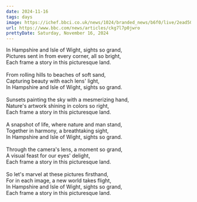 ```yaml
---
date: 2024-11-16
tags: days
image: https://ichef.bbci.co.uk/news/1024/branded_news/b6f0/live/2ead50d0-a292-11ef-b8c0-b996e628df5a.jpg
url: https://www.bbc.com/news/articles/ckg7l7p0jwro
prettyDate: Saturday, November 16, 2024
---
```

In Hampshire and Isle of Wight, sights so grand,<br>Pictures sent in from every corner, all so bright,<br>Each frame a story in this picturesque land.<br><br>From rolling hills to beaches of soft sand,<br>Capturing beauty with each lens' light,<br>In Hampshire and Isle of Wight, sights so grand.<br><br>Sunsets painting the sky with a mesmerizing hand,<br>Nature's artwork shining in colors so right,<br>Each frame a story in this picturesque land.<br><br>A snapshot of life, where nature and man stand,<br>Together in harmony, a breathtaking sight,<br>In Hampshire and Isle of Wight, sights so grand.<br><br>Through the camera's lens, a moment so grand,<br>A visual feast for our eyes' delight,<br>Each frame a story in this picturesque land. <br><br>So let's marvel at these pictures firsthand,<br>For in each image, a new world takes flight,<br>In Hampshire and Isle of Wight, sights so grand,<br>Each frame a story in this picturesque land.